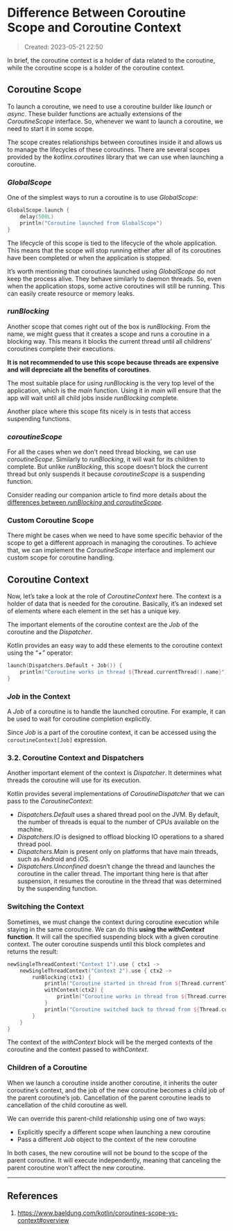 # Difference Between Coroutine Scope and Coroutine Context
> Created: 2023-05-21 22:50

In brief, the coroutine context is a holder of data related to the coroutine, while the coroutine scope is a holder of the coroutine context.

## Coroutine Scope

To launch a coroutine, we need to use a coroutine builder like _launch_ or _async_. These builder functions are actually extensions of the _CoroutineScope_ interface. So, whenever we want to launch a coroutine, we need to start it in some scope.

The scope creates relationships between coroutines inside it and allows us to manage the lifecycles of these coroutines. There are several scopes provided by the _kotlinx.coroutines_ library that we can use when launching a coroutine.

### _GlobalScope_

One of the simplest ways to run a coroutine is to use _GlobalScope_:

```kotlin
GlobalScope.launch {
    delay(500L)
    println("Coroutine launched from GlobalScope")
}
```

The lifecycle of this scope is tied to the lifecycle of the whole application. This means that the scope will stop running either after all of its coroutines have been completed or when the application is stopped.

It’s worth mentioning that coroutines launched using _GlobalScope_ do not keep the process alive. They behave similarly to daemon threads. So, even when the application stops, some active coroutines will still be running. This can easily create resource or memory leaks.

### _runBlocking_

Another scope that comes right out of the box is _runBlocking_. From the name, we might guess that it creates a scope and runs a coroutine in a blocking way. This means it blocks the current thread until all childrens’ coroutines complete their executions.

**It is not recommended to use this scope because threads are expensive and will depreciate all the benefits of coroutines**.

The most suitable place for using _runBlocking_ is the very top level of the application, which is the _main_ function. Using it in _main_ will ensure that the app will wait until all child jobs inside _runBlocking_ complete.

Another place where this scope fits nicely is in tests that access suspending functions.

### _coroutineScope_

For all the cases when we don’t need thread blocking, we can use _coroutineScope_. Similarly to _runBlocking_, it will wait for its children to complete. But unlike _runBlocking_, this scope doesn’t block the current thread but only suspends it because _coroutineScope_ is a suspending function.

Consider reading our companion article to find more details about the [differences between _runBlocking_ and _coroutineScope_](https://www.baeldung.com/kotlin/coroutines-runblocking-coroutinescope).

### Custom Coroutine Scope

There might be cases when we need to have some specific behavior of the scope to get a different approach in managing the coroutines. To achieve that, we can implement the _CoroutineScope_ interface and implement our custom scope for coroutine handling.

## Coroutine Context

Now, let’s take a look at the role of _CoroutineContext_ here. The context is a holder of data that is needed for the coroutine. Basically, it’s an indexed set of elements where each element in the set has a unique key.

The important elements of the coroutine context are the _Job_ of the coroutine and the _Dispatcher_.

Kotlin provides an easy way to add these elements to the coroutine context using the “_+”_ operator:

```kotlin
launch(Dispatchers.Default + Job()) {
    println("Coroutine works in thread ${Thread.currentThread().name}")
}
```

### _Job_ in the Context[](https://www.baeldung.com/kotlin/coroutines-scope-vs-context#1-job-in-the-context)

A _Job_ of a coroutine is to handle the launched coroutine. For example, it can be used to wait for coroutine completion explicitly.

Since _Job_ is a part of the coroutine context, it can be accessed using the `coroutineContext[Job]` expression.

### 3.2. Coroutine Context and Dispatchers[](https://www.baeldung.com/kotlin/coroutines-scope-vs-context#2-coroutine-context-and-dispatchers)

Another important element of the context is _Dispatcher_. It determines what threads the coroutine will use for its execution.

Kotlin provides several implementations of _CoroutineDispatcher_ that we can pass to the _CoroutineContext_:

-   _Dispatchers.Default_ uses a shared thread pool on the JVM. By default, the number of threads is equal to the number of CPUs available on the machine.
-   _Dispatchers.IO_ is designed to offload blocking IO operations to a shared thread pool.
-   _Dispatchers.Main_ is present only on platforms that have main threads, such as Android and iOS.
-   _Dispatchers.Unconfined_ doesn’t change the thread and launches the coroutine in the caller thread. The important thing here is that after suspension, it resumes the coroutine in the thread that was determined by the suspending function.

### Switching the Context[](https://www.baeldung.com/kotlin/coroutines-scope-vs-context#3-switching-the-context)

Sometimes, we must change the context during coroutine execution while staying in the same coroutine. We can do this **using the _withContext_ function**. It will call the specified suspending block with a given coroutine context. The outer coroutine suspends until this block completes and returns the result:

```kotlin
newSingleThreadContext("Context 1").use { ctx1 ->
    newSingleThreadContext("Context 2").use { ctx2 ->
        runBlocking(ctx1) {
            println("Coroutine started in thread from ${Thread.currentThread().name}")
            withContext(ctx2) {
                println("Coroutine works in thread from ${Thread.currentThread().name}")
            }
            println("Coroutine switched back to thread from ${Thread.currentThread().name}")
        }
    }
}
```

The context of the _withContext_ block will be the merged contexts of the coroutine and the context passed to _withContext_.

### **Children of a Coroutine**[](https://www.baeldung.com/kotlin/coroutines-scope-vs-context#4-children-of-a-coroutine)

When we launch a coroutine inside another coroutine, it inherits the outer coroutine’s context, and the job of the new coroutine becomes a child job of the parent coroutine’s job. Cancellation of the parent coroutine leads to cancellation of the child coroutine as well.

We can override this parent-child relationship using one of two ways:
-   Explicitly specify a different scope when launching a new coroutine
-   Pass a different _Job_ object to the context of the new coroutine

In both cases, the new coroutine will not be bound to the scope of the parent coroutine. It will execute independently, meaning that canceling the parent coroutine won’t affect the new coroutine.

----

## References
1. https://www.baeldung.com/kotlin/coroutines-scope-vs-context#overview